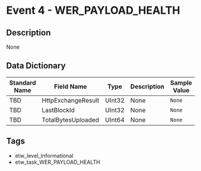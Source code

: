 # Event 4 - WER_PAYLOAD_HEALTH

## Description
None

## Data Dictionary
|Standard Name|Field Name|Type|Description|Sample Value|
|---|---|---|---|---|
|TBD|HttpExchangeResult|UInt32|None|`None`|
|TBD|LastBlockId|UInt32|None|`None`|
|TBD|TotalBytesUploaded|UInt64|None|`None`|

## Tags
* etw_level_Informational
* etw_task_WER_PAYLOAD_HEALTH